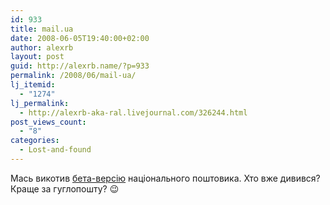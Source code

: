 ```yaml
---
id: 933
title: mail.ua
date: 2008-06-05T19:40:00+02:00
author: alexrb
layout: post
guid: http://alexrb.name/?p=933
permalink: /2008/06/mail-ua/
lj_itemid:
  - "1274"
lj_permalink:
  - http://alexrb-aka-ral.livejournal.com/326244.html
post_views_count:
  - "8"
categories:
  - Lost-and-found
---
```

Мась викотив [бета-версію](javascript:void(0);/*1212684110035*/) національного поштовика. Хто вже дивився? Краще за гуглопошту? 😉